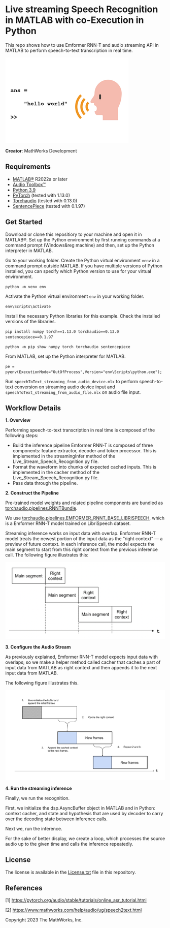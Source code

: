 # Live streaming Speech Recognition in MATLAB with co-Execution in Python
This repo shows how to use Emformer RNN-T and audio streaming API in MATLAB to perform speech-to-text transcription in real time.

![speech2text image](https://github.com/souravpradhansp/Live-streaming-Speech-Recognition-in-MATLAB-with-co-Execution-in-Python/blob/main/images/helloworld.png?raw=true)

**Creator**: MathWorks Development

## Requirements
- [MATLAB&reg;](http://www.mathworks.com) R2022a or later
- [Audio Toolbox&trade;](https://www.mathworks.com/products/audio.html)
- [Python 3.9](https://www.python.org/downloads/release/python-390/)
- [PyTorch](https://pytorch.org/) (tested with 1.13.0)
- [Torchaudio](https://pytorch.org/audio/stable/index.html) (tested with 0.13.0)
- [SentencePiece](https://pypi.org/project/sentencepiece/) (tested with 0.1.97)

## Get Started
Download or clone this repositiory to your machine and open it in MATLAB&reg;. Set up the Python environment by first running commands at a command prompt (Windows&reg machine) and then, set up the Python interpreter in MATLAB.

Go to your working folder. Create the Python virtual environment ``venv`` in a command prompt outside MATLAB. If you have multiple versions of Python installed, you can specify which Python version to use for your virtual environment.

``python -m venv env``

Activate the Python virtual environment ``env`` in your working folder.

``env\Scripts\activate``

Install the necessary Python libraries for this example. Check the installed versions of the libraries.

``pip install numpy torch==1.13.0 torchaudio==0.13.0 sentencepiece==0.1.97``

``python -m pip show numpy torch torchaudio sentencepiece``

From MATLAB, set up the Python interpreter for MATLAB.

``pe = pyenv(ExecutionMode="OutOfProcess",Version="env\Scripts\python.exe");``

Run ``speechToText_streaming_from_audio_device.mlx`` to perform speech-to-text conversion on streaming audio device input and ``speechToText_streaming_from_audio_file.mlx`` on audio file input.

## Workflow Details
**1. Overview**

Performing speech-to-text transcription in real time is composed of the following steps:
- Build the inference pipeline Emformer RNN-T is composed of three components: feature extractor, decoder and token processor. This is implemented in the streamingInfer method of the Live_Stream_Speech_Recognition.py file.
- Format the waveform into chunks of expected cached inputs. This is implemented in the cacher method of the Live_Stream_Speech_Recognition.py file.
- Pass data through the pipeline.

**2. Construct the Pipeline**

Pre-trained model weights and related pipeline components are bundled as [torchaudio.pipelines.RNNTBundle](https://pytorch.org/audio/stable/generated/torchaudio.pipelines.RNNTBundle.html#torchaudio.pipelines.RNNTBundle).

We use [torchaudio.pipelines.EMFORMER_RNNT_BASE_LIBRISPEECH](https://pytorch.org/audio/stable/generated/torchaudio.pipelines.EMFORMER_RNNT_BASE_LIBRISPEECH.html#torchaudio.pipelines.EMFORMER_RNNT_BASE_LIBRISPEECH), which is a Emformer RNN-T model trained on LibriSpeech dataset.

Streaming inference works on input data with overlap. Emformer RNN-T model treats the newest portion of the input data as the “right context” — a preview of future context. In each inference call, the model expects the main segment to start from this right context from the previous inference call. The following figure illustrates this:

![emformer_rnnt_context image](https://github.com/souravpradhansp/Live-streaming-Speech-Recognition-in-MATLAB-with-co-Execution-in-Python/blob/main/images/emformer_rnnt_context.png?raw=true)

**3. Configure the Audio Stream**

As previously explained, Emformer RNN-T model expects input data with overlaps; so we make a helper method called cacher that caches a part of input data from MATLAB as right context and then appends it to the next input data from MATLAB.

The following figure illustrates this.

![emformer_rnnt_streamer_context image](https://github.com/souravpradhansp/Live-streaming-Speech-Recognition-in-MATLAB-with-co-Execution-in-Python/blob/main/images/emformer_rnnt_streamer_context.png?raw=true)

**4. Run the streaming inference**

Finally, we run the recognition.

First, we initialize the dsp.AsyncBuffer object in MATLAB and in Python: context cacher, and state and hypothesis that are used by decoder to carry over the decoding state between inference calls.

Next we, run the inference.

For the sake of better display, we create a loop, which processes the source audio up to the given time and calls the inference repeatedly.

## License
The license is available in the [License.txt](License.txt) file in this repository.

## References
[1] https://pytorch.org/audio/stable/tutorials/online_asr_tutorial.html

[2] https://www.mathworks.com/help/audio/ug/speech2text.html

Copyright 2023 The MathWorks, Inc.
